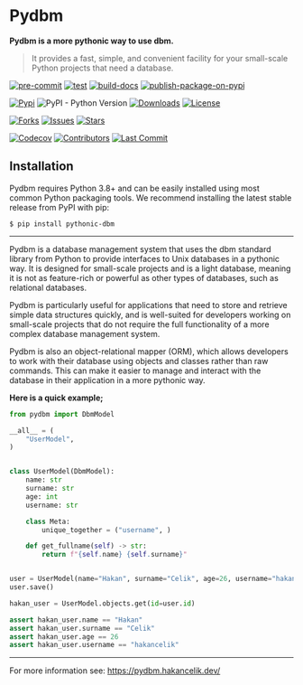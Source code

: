 # Pydbm

**Pydbm is a more pythonic way to use dbm.**
> It provides a fast, simple, and convenient facility for your small-scale Python projects that need a database.

[![pre-commit](https://github.com/hakancelikdev/pydbm/actions/workflows/pre-commit.yml/badge.svg)](https://github.com/hakancelikdev/pydbm/actions/workflows/pre-commit.yml)
[![test](https://github.com/hakancelikdev/pydbm/actions/workflows/tests.yml/badge.svg)](https://github.com/hakancelikdev/pydbm/actions/workflows/tests.yml)
[![build-docs](https://github.com/hakancelikdev/pydbm/actions/workflows/docs.yml/badge.svg)](https://github.com/hakancelikdev/pydbm/actions/workflows/docs.yml)
[![publish-package-on-pypi](https://github.com/hakancelikdev/pydbm/actions/workflows/pypi.yml/badge.svg)](https://github.com/hakancelikdev/pydbm/actions/workflows/pypi.yml)

[![Pypi](https://img.shields.io/pypi/v/pythonic-dbm)](https://pypi.org/project/pythonic-dbm/)
![PyPI - Python Version](https://img.shields.io/pypi/pyversions/pythonic-dbm)
[![Downloads](https://static.pepy.tech/personalized-badge/pythonic-dbm?period=total&units=international_system&left_color=grey&right_color=red&left_text=downloads)](https://pepy.tech/project/pythonic-dbm)
[![License](https://img.shields.io/github/license/hakancelikdev/pydbm.svg)](https://github.com/hakancelikdev/pydbm/blob/main/LICENSE)

[![Forks](https://img.shields.io/github/forks/hakancelikdev/pydbm)](https://github.com/hakancelikdev/pydbm/fork)
[![Issues](https://img.shields.io/github/issues/hakancelikdev/pydbm)](https://github.com/hakancelikdev/pydbm/issues)
[![Stars](https://img.shields.io/github/stars/hakancelikdev/pydbm)](https://github.com/hakancelikdev/pydbm/stargazers)

[![Codecov](https://codecov.io/gh/hakancelikdev/pydbm/branch/main/graph/badge.svg)](https://codecov.io/gh/hakancelikdev/pydbm)
[![Contributors](https://img.shields.io/github/contributors/hakancelikdev/pydbm)](https://github.com/hakancelikdev/pydbm/graphs/contributors)
[![Last Commit](https://img.shields.io/github/last-commit/hakancelikdev/pydbm.svg)](https://github.com/hakancelikdev/pydbm/commits/main)

## Installation

Pydbm requires Python 3.8+ and can be easily installed using most common Python
packaging tools. We recommend installing the latest stable release from PyPI with pip:

```shell
$ pip install pythonic-dbm
```

----
Pydbm is a database management system that uses the dbm standard library from Python to provide interfaces to Unix databases in a pythonic way.
It is designed for small-scale projects and is a light database, meaning it is not as feature-rich or powerful as other types of databases, such as relational databases.

Pydbm is particularly useful for applications that need to store and retrieve simple data structures quickly,
and is well-suited for developers working on small-scale projects that do not require the full functionality of a more complex database management system.

Pydbm is also an object-relational mapper (ORM), which allows developers to work with their database using objects and classes rather than raw commands.
This can make it easier to manage and interact with the database in their application in a more pythonic way.

**Here is a quick example;**

```python
from pydbm import DbmModel

__all__ = (
    "UserModel",
)


class UserModel(DbmModel):
    name: str
    surname: str
    age: int
    username: str

    class Meta:
        unique_together = ("username", )

    def get_fullname(self) -> str:
        return f"{self.name} {self.surname}"


user = UserModel(name="Hakan", surname="Celik", age=26, username="hakancelik")
user.save()

hakan_user = UserModel.objects.get(id=user.id)

assert hakan_user.name == "Hakan"
assert hakan_user.surname == "Celik"
assert hakan_user.age == 26
assert hakan_user.username == "hakancelik"
```

---
For more information see: https://pydbm.hakancelik.dev/
